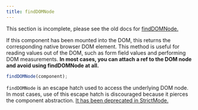 ```yaml
---
title: findDOMNode
---
```


<Wip>

This section is incomplete, please see the old docs for [findDOMNode.](https://reactjs.org/docs/react-dom.html#finddomnode)

</Wip>


<Intro>

If this component has been mounted into the DOM, this returns the corresponding native browser DOM element. This method is useful for reading values out of the DOM, such as form field values and performing DOM measurements. **In most cases, you can attach a ref to the DOM node and avoid using findDOMNode at all.**

```js
findDOMNode(component);
```

</Intro>

<InlineToc />

<Gotcha>

`findDOMNode` is an escape hatch used to access the underlying DOM node. In most cases, use of this escape hatch is discouraged because it pierces the component abstraction. [It has been deprecated in StrictMode.](https://reactjs.org/docs/strict-mode.html#warning-about-deprecated-finddomnode-usage)

</Gotcha>
